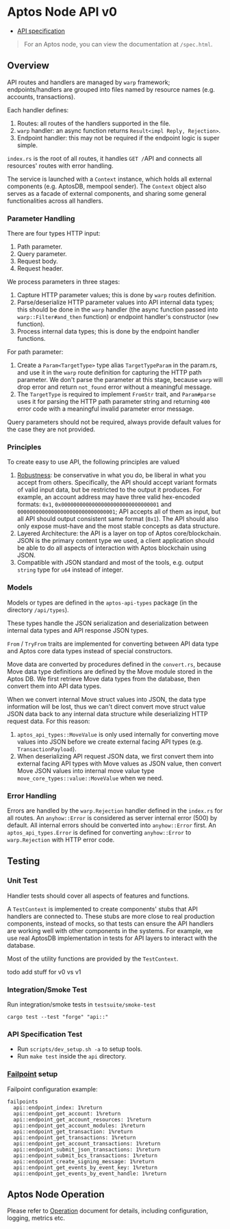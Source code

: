 # Aptos Node API v0

* [API specification](doc/openapi.yaml)

> For an Aptos node, you can view the documentation at `/spec.html`.

## Overview

API routes and handlers are managed by `warp` framework; endpoints/handlers are grouped into files named by resource names (e.g. accounts, transactions).

Each handler defines:
1. Routes: all routes of the handlers supported in the file.
2. `warp` handler: an async function returns `Result<impl Reply, Rejection>`.
3. Endpoint handler: this may not be required if the endpoint logic is super simple.

`index.rs` is the root of all routes, it handles `GET /`API and connects all resources' routes with error handling.

The service is launched with a `Context` instance, which holds all external components (e.g. AptosDB, mempool sender).
The `Context` object also serves as a facade of external components, and sharing some general functionalities across
all handlers.

### Parameter Handling

There are four types HTTP input:

1. Path parameter.
2. Query parameter.
3. Request body.
4. Request header.

We process parameters in three stages:

1. Capture HTTP parameter values; this is done by `warp` routes definition.
2. Parse/deserialize HTTP parameter values into API internal data types; this should be done in the `warp` handler (the async function passed into `warp::Filter#and_then` function) or endpoint handler's constructor (`new` function).
3. Process internal data types; this is done by the endpoint handler functions.

For path parameter:

1. Create a `Param<TargetType>` type alias `TargetTypeParam` in the param.rs, and use it in the `warp` route definition for capturing the HTTP path parameter. We don't parse the parameter at this stage, because `warp` will drop error and return `not_found` error without a meaningful message.
2. The `TargetType` is required to implement `FromStr` trait, and `Param#parse` uses it for parsing the HTTP path parameter string and returning `400` error code with a meaningful invalid parameter error message.

Query parameters should not be required, always provide default values for the case they are not provided.

### Principles

To create easy to use API, the following principles are valued

1. [Robustness](https://en.wikipedia.org/wiki/Robustness_principle): be conservative in what you do, be liberal in what you accept from others. Specifically, the API should accept variant formats of valid input data, but be restricted to the output it produces. For example, an account address may have three valid hex-encoded formats: `0x1`, `0x00000000000000000000000000000001` and `00000000000000000000000000000001`; API accepts all of them as input, but all API should output consistent same format (`0x1`). The API should also only expose must-have and the most stable concepts as data structure.
2. Layered Architecture: the API is a layer on top of Aptos core/blockchain. JSON is the primary content type we used, a client application should be able to do all aspects of interaction with Aptos blockchain using JSON.
3. Compatible with JSON standard and most of the tools, e.g. output `string` type for `u64` instead of integer.

### Models

Models or types are defined in the `aptos-api-types` package (in the directory `/api/types`).

These types handle the JSON serialization and deserialization between internal data types and API response JSON types.

`From` / `TryFrom` traits are implemented for converting between API data type and Aptos core data types instead of special constructors.

Move data are converted by procedures defined in the `convert.rs`, because Move data type definitions are defined by the Move module stored in the Aptos DB. We first retrieve Move data types from the database, then convert them into API data types.

When we convert internal Move struct values into JSON, the data type information will be lost, thus we can't direct convert move struct value JSON data back to any internal data structure while deserializing HTTP request data.
For this reason:
1. `aptos_api_types::MoveValue` is only used internally for converting move values into JSON before we create external facing API types (e.g. `TransactionPayload`).
2. When deserializing API request JSON data, we first convert them into external facing API types with Move values as JSON value, then convert Move JSON values into internal move value type `move_core_types::value::MoveValue` when we need.

### Error Handling

Errors are handled by the `warp.Rejection` handler defined in the `index.rs` for all routes.
An `anyhow::Error` is considered as server internal error (500) by default.
All internal errors should be converted into `anyhow::Error` first.
An `aptos_api_types.Error` is defined for converting `anyhow::Error` to `warp.Rejection` with HTTP error code.

## Testing

### Unit Test

Handler tests should cover all aspects of features and functions.

A `TestContext` is implemented to create components' stubs that API handlers are connected to.
These stubs are more close to real production components, instead of mocks, so that tests can ensure the API
handlers are working well with other components in the systems.
For example, we use real AptosDB implementation in tests for API layers to interact with the database.

Most of the utility functions are provided by the `TestContext`.

todo add stuff for v0 vs v1

### Integration/Smoke Test

Run integration/smoke tests in `testsuite/smoke-test`

```
cargo test --test "forge" "api::"
```

### API Specification Test

* Run `scripts/dev_setup.sh -a` to setup tools.
* Run `make test` inside the `api` directory.

### [Failpoint](https://docs.rs/fail/latest/fail/) setup

Failpoint configuration example:

```
failpoints
  api::endpoint_index: 1%return
  api::endpoint_get_account: 1%return
  api::endpoint_get_account_resources: 1%return
  api::endpoint_get_account_modules: 1%return
  api::endpoint_get_transaction: 1%return
  api::endpoint_get_transactions: 1%return
  api::endpoint_get_account_transactions: 1%return
  api::endpoint_submit_json_transactions: 1%return
  api::endpoint_submit_bcs_transactions: 1%return
  api::endpoint_create_signing_message: 1%return
  api::endpoint_get_events_by_event_key: 1%return
  api::endpoint_get_events_by_event_handle: 1%return
```

## Aptos Node Operation

Please refer to [Operation](Operation.md) document for details, including configuration, logging, metrics etc.
